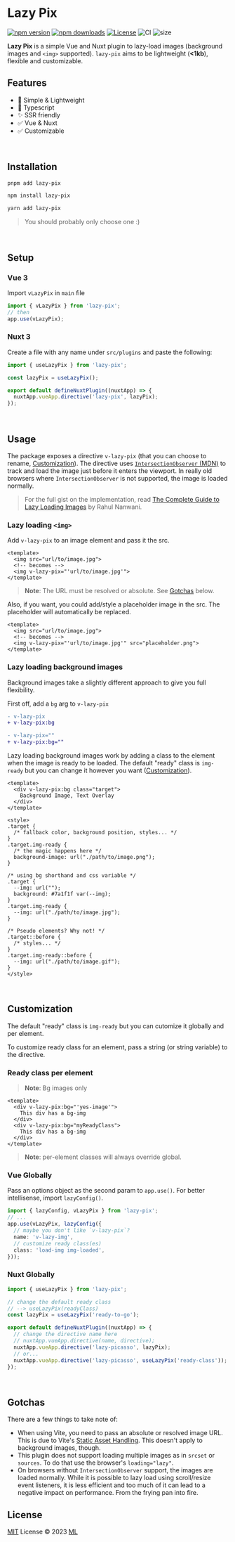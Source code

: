 # Lazy Pix

[![npm version](https://img.shields.io/npm/v/lazy-pix?label=npm&color=teal)](https://www.npmjs.com/package/lazy-pix)
[![npm downloads](https://img.shields.io/npm/dt/lazy-pix)](https://www.npmjs.com/package/lazy-pix)
[![License](https://img.shields.io/github/license/ijkml/lazy-pix?color=teal)](./LICENSE)
![CI](http://img.shields.io/github/actions/workflow/status/ijkml/lazy-pix/ci.yml?branch=main)
![size](https://img.shields.io/bundlephobia/minzip/lazy-pix?label=minified&color=teal)

**Lazy Pix** is a simple Vue and Nuxt plugin to lazy-load images (background images and `<img>` supported). `lazy-pix` aims to be lightweight (__<1kb__), flexible and customizable.

## Features

- 💯 Simple & Lightweight
- 💯 Typescript
- ✨ SSR friendly
- ✅ Vue & Nuxt
- ✅ Customizable

<br>

## Installation

```bash
pnpm add lazy-pix
```

```bash
npm install lazy-pix
```

```bash
yarn add lazy-pix
```

> You should probably only choose one :)

<br>

## Setup

### Vue 3

Import `vLazyPix` in `main` file

```ts
import { vLazyPix } from 'lazy-pix';
// then
app.use(vLazyPix);
```

### Nuxt 3

Create a file with any name under `src/plugins` and paste the following:

```ts
import { useLazyPix } from 'lazy-pix';

const lazyPix = useLazyPix();

export default defineNuxtPlugin((nuxtApp) => {
  nuxtApp.vueApp.directive('lazy-pix', lazyPix);
});
```

<br>

## Usage

The package exposes a directive `v-lazy-pix` (that you can choose to rename, [Customization](#customization)). The directive uses [`IntersectionObserver` (MDN)](https://developer.mozilla.org/en-US/docs/Web/API/Intersection_Observer_API) to track and load the image just before it enters the viewport. In really old browsers where `IntersectionObserver` is not supported, the image is loaded normally.

> For the full gist on the implementation, read [The Complete Guide to Lazy Loading Images](https://css-tricks.com/the-complete-guide-to-lazy-loading-images/) by Rahul Nanwani.

### Lazy loading `<img>`

Add `v-lazy-pix` to an image element and pass it the src. 

```vue
<template>
  <img src="url/to/image.jpg">
  <!-- becomes -->
  <img v-lazy-pix="'url/to/image.jpg'">
</template>
```

> **Note**: The URL must be resolved or absolute. See [Gotchas](#gotchas) below.

Also, if you want, you could add/style a placeholder image in the src. The placeholder will automatically be replaced.

```vue
<template>
  <img src="url/to/image.jpg">
  <!-- becomes -->
  <img v-lazy-pix="'url/to/image.jpg'" src="placeholder.png">
</template>
```

### Lazy loading background images

Background images take a slightly different approach to give you full flexibility. 

First off, add a `bg` arg to `v-lazy-pix`

```diff
- v-lazy-pix
+ v-lazy-pix:bg

- v-lazy-pix=""
+ v-lazy-pix:bg=""
```

Lazy loading background images work by adding a class to the element when the image is ready to be loaded. The default "ready" class is `img-ready` but you can change it however you want ([Customization](#customization)).

```vue
<template>
  <div v-lazy-pix:bg class="target">
    Background Image, Text Overlay
  </div>
</template>

<style>
.target {
  /* fallback color, background position, styles... */
}
.target.img-ready {
  /* the magic happens here */
  background-image: url("./path/to/image.png");
}

/* using bg shorthand and css variable */
.target {
  --img: url("");
  background: #7a1f1f var(--img);
}
.target.img-ready {
  --img: url("./path/to/image.jpg");
}

/* Pseudo elements? Why not! */
.target::before {
  /* styles... */
}
.target.img-ready::before {
  --img: url("./path/to/image.gif");
}
</style>
```

<br>

## Customization

The default "ready" class is `img-ready` but you can cutomize it globally and per element.

To customize ready class for an element, pass a string (or string variable) to the directive.


### Ready class per element

> **Note**: Bg images only

```vue
<template>
  <div v-lazy-pix:bg="'yes-image'">
    This div has a bg-img
  </div>
  <div v-lazy-pix:bg="myReadyClass">
    This div has a bg-img
  </div>
</template>
```

> **Note**: per-element classes will always override global.

### Vue Globally

Pass an options object as the second param to `app.use()`.
For better intellisense, import `lazyConfig()`.

```ts
import { lazyConfig, vLazyPix } from 'lazy-pix';
// ...
app.use(vLazyPix, lazyConfig({
  // maybe you don't like `v-lazy-pix`?
  name: 'v-lazy-img',
  // customize ready class(es)
  class: 'load-img img-loaded',
}));
```

### Nuxt Globally

```ts
import { useLazyPix } from 'lazy-pix';

// change the default ready class
// --> useLazyPix(readyClass)
const lazyPix = useLazyPix('ready-to-go');

export default defineNuxtPlugin((nuxtApp) => {
  // change the directive name here
  // nuxtApp.vueApp.directive(name, directive);
  nuxtApp.vueApp.directive('lazy-picasso', lazyPix);
  // or...
  nuxtApp.vueApp.directive('lazy-picasso', useLazyPix('ready-class'));
});
```

<br>

## Gotchas

There are a few things to take note of:

- When using Vite, you need to pass an absolute or resolved image URL. This is due to Vite's [Static Asset Handling](https://vitejs.dev/guide/assets.html). This doesn't apply to background images, though.
- This plugin does not support loading multiple images as in `srcset` or `sources`. To do that use the browser's `loading="lazy"`.
- On browsers without `IntersectionObserver` support, the images are loaded normally. While it is possible to lazy load using scroll/resize event listeners, it is less efficient and too much of it can lead to a negative impact on performance. From the frying pan into fire.

## License

[MIT](./LICENSE) License © 2023 [ML](https://github.com/ijkml)
